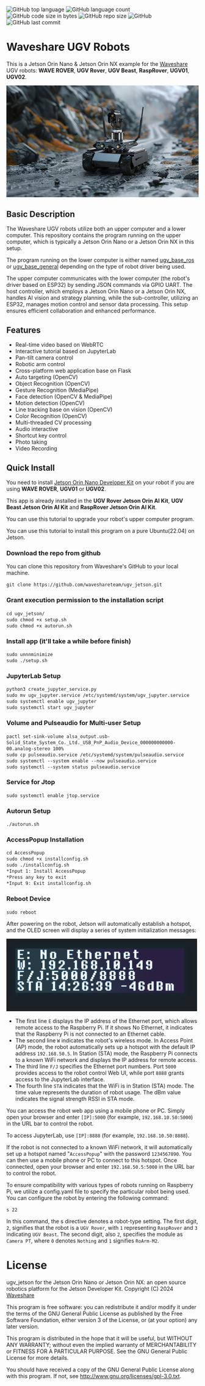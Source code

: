 ![GitHub top language](https://img.shields.io/github/languages/top/waveshareteam/ugv_jetson) ![GitHub language count](https://img.shields.io/github/languages/count/waveshareteam/ugv_jetson)
![GitHub code size in bytes](https://img.shields.io/github/languages/code-size/waveshareteam/ugv_jetson)
![GitHub repo size](https://img.shields.io/github/repo-size/waveshareteam/ugv_jetson) ![GitHub](https://img.shields.io/github/license/waveshareteam/ugv_jetson) ![GitHub last commit](https://img.shields.io/github/last-commit/waveshareteam/ugv_jetson)

# Waveshare UGV Robots
This is a Jetson Orin Nano & Jetson Orin NX example for the [Waveshare](https://www.waveshare.com/) UGV robots: **WAVE ROVER**, **UGV Rover**, **UGV Beast**, **RaspRover**, **UGV01**, **UGV02**.  

![](./media/UGV-Rover-details-23.jpg)

## Basic Description
The Waveshare UGV robots utilize both an upper computer and a lower computer. This repository contains the program running on the upper computer, which is typically a Jetson Orin Nano or a Jetson Orin NX in this setup.  

The program running on the lower computer is either named [ugv_base_ros](https://github.com/effectsmachine/ugv_base_ros.git) or [ugv_base_general](https://github.com/effectsmachine/ugv_base_general.git) depending on the type of robot driver being used.  

The upper computer communicates with the lower computer (the robot's driver based on ESP32) by sending JSON commands via GPIO UART. The host controller, which employs a Jetson Orin Nano or a Jetson Orin NX, handles AI vision and strategy planning, while the sub-controller, utilizing an ESP32, manages motion control and sensor data processing. This setup ensures efficient collaboration and enhanced performance.

## Features
- Real-time video based on WebRTC
- Interactive tutorial based on JupyterLab
- Pan-tilt camera control
- Robotic arm control
- Cross-platform web application base on Flask
- Auto targeting (OpenCV)
- Object Recognition (OpenCV)
- Gesture Recognition (MediaPipe)
- Face detection (OpenCV & MediaPipe)
- Motion detection (OpenCV)
- Line tracking base on vision (OpenCV)
- Color Recognition (OpenCV)
- Multi-threaded CV processing
- Audio interactive
- Shortcut key control
- Photo taking
- Video Recording

## Quick Install
You need to install [Jetson Orin Nano Developer Kit](https://www.waveshare.com/jetson-orin-nano-dev-kit.htm) on your robot if you are using **WAVE ROVER**, **UGV01** or **UGV02**.  

This app is already installed in the **UGV Rover Jetson Orin AI Kit**, **UGV Beast Jetson Orin AI Kit** and **RaspRover Jetson Orin AI Kit**.  

You can use this tutorial to upgrade your robot's upper computer program.  

You can use this tutorial to install this program on a pure Ubuntu(22.04) on Jetson.  


### Download the repo from github

You can clone this repository from Waveshare's GitHub to your local machine.

    git clone https://github.com/waveshareteam/ugv_jetson.git
### Grant execution permission to the installation script
    cd ugv_jetson/
    sudo chmod +x setup.sh
    sudo chmod +x autorun.sh
### Install app (it'll take a while before finish)
    sudo unnnminimize
    sudo ./setup.sh
### JupyterLab Setup
    python3 create_jupyter_service.py
    sudo mv ugv_jupyter.service /etc/systemd/system/ugv_jupyter.service
    sudo systemctl enable ugv_jupyter
    sudo systemctl start ugv_jupyter
### Volume and Pulseaudio for Multi-user Setup
    pactl set-sink-volume alsa_output.usb-Solid_State_System_Co._Ltd._USB_PnP_Audio_Device_000000000000-00.analog-stereo 100%
    sudo cp pulseaudio.service /etc/systemd/system/pulseaudio.service
    sudo systemctl --system enable --now pulseaudio.service
    sudo systemctl --system status pulseaudio.service
### Service for Jtop
    sudo systemctl enable jtop.service
### Autorun Setup
    ./autorun.sh
### AccessPopup Installation
    cd AccessPopup
    sudo chmod +x installconfig.sh
    sudo ./installconfig.sh
    *Input 1: Install AccessPopup
    *Press any key to exit
    *Input 9: Exit installconfig.sh
### Reboot Device
    sudo reboot

After powering on the robot, Jetson will automatically establish a hotspot, and the OLED screen will display a series of system initialization messages:  

![](./media/RaspRover-LED-screen.png)
- The first line `E` displays the IP address of the Ethernet port, which allows remote access to the Raspberry Pi. If it shows No Ethernet, it indicates that the Raspberry Pi is not connected to an Ethernet cable.
- The second line `W` indicates the robot's wireless mode. In Access Point (AP) mode, the robot automatically sets up a hotspot with the default IP address `192.168.50.5`. In Station (STA) mode, the Raspberry Pi connects to a known WiFi network and displays the IP address for remote access.
- The third line `F/J` specifies the Ethernet port numbers. Port `5000` provides access to the robot control Web UI, while port `8888` grants access to the JupyterLab interface.
- The fourth line `STA` indicates that the WiFi is in Station (STA) mode. The time value represents the duration of robot usage. The dBm value indicates the signal strength RSSI in STA mode.  


You can access the robot web app using a mobile phone or PC. Simply open your browser and enter `[IP]:5000` (for example, `192.168.10.50:5000`) in the URL bar to control the robot.  

To access JupyterLab, use `[IP]:8888` (for example, `192.168.10.50:8888`).  

If the robot is not connected to a known WiFi network, it will automatically set up a hotspot named "`AccessPopup`" with the password `1234567890`. You can then use a mobile phone or PC to connect to this hotspot. Once connected, open your browser and enter `192.168.50.5:5000` in the URL bar to control the robot.  

To ensure compatibility with various types of robots running on Raspberry Pi, we utilize a config.yaml file to specify the particular robot being used. You can configure the robot by entering the following command:

    s 22

In this command, the s directive denotes a robot-type setting. The first digit, `2`, signifies that the robot is a `UGV Rover`, with `1` representing `RaspRover` and `3` indicating `UGV Beast`. The second digit, also `2`, specifies the module as `Camera PT`, where `0` denotes `Nothing` and `1` signifies `RoArm-M2`.  

# License
ugv_jetson for the Jetson Orin Nano or Jetson Orin NX: an open source robotics platform for the Jetson Developer Kit.
Copyright (C) 2024 [Waveshare](https://www.waveshare.com/)

This program is free software: you can redistribute it and/or modify
it under the terms of the GNU General Public License as published by
the Free Software Foundation, either version 3 of the License, or
(at your option) any later version.

This program is distributed in the hope that it will be useful,
but WITHOUT ANY WARRANTY; without even the implied warranty of
MERCHANTABILITY or FITNESS FOR A PARTICULAR PURPOSE.  See the
GNU General Public License for more details.

You should have received a copy of the GNU General Public License
along with this program.  If not, see <http://www.gnu.org/licenses/gpl-3.0.txt>.

